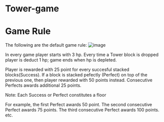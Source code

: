 # Tower-game
# Game Rule
The following are the default game rule:
![image](https://github.com/user-attachments/assets/5630a795-2489-4d18-bfe5-4815dcd9c0dd)

In every game player starts with 3 hp. Every time a Tower block is dropped player is deduct 1 hp; game ends when hp is depleted.

Player is rewarded with 25 point for every succesful stacked blocks(Success). If a block is stacked pefectly (Perfect) on top of the previous one, then player rewarded with 50 points instead. Consecutive Perfects awards additional 25 points.

Note: Each Success or Perfect constitutes a floor

For example, the first Perfect awards 50 point. The second consecutive Perfect awards 75 points. The third consecutive Perfect awards 100 points. etc.
